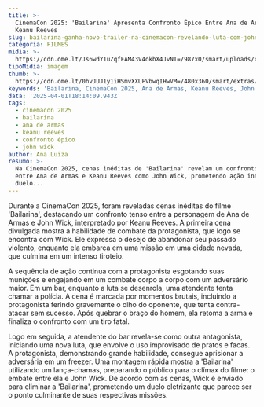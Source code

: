 ```yaml
---
title: >-
  CinemaCon 2025: 'Bailarina' Apresenta Confronto Épico Entre Ana de Armas e
  Keanu Reeves
slug: bailarina-ganha-novo-trailer-na-cinemacon-revelando-luta-com-john-wick
categoria: FILMES
midia: >-
  https://cdn.ome.lt/Js6wdY1uZqfFAM43V4okbX4JvNI=/987x0/smart/uploads/conteudo/fotos/bailarina_LTgC6cu.jpg
tipoMidia: imagem
thumb: >-
  https://cdn.ome.lt/0hvJUJ1y1iHSmvXXUFVbwqIHwVM=/480x360/smart/extras/conteudos/bailarina_AYXkGKj.jpg
keywords: 'Bailarina, CinemaCon 2025, Ana de Armas, Keanu Reeves, John Wick'
data: '2025-04-01T18:14:09.943Z'
tags:
  - cinemacon 2025
  - bailarina
  - ana de armas
  - keanu reeves
  - confronto épico
  - john wick
author: Ana Luiza
resumo: >-
  Na CinemaCon 2025, cenas inéditas de 'Bailarina' revelam um confronto épico
  entre Ana de Armas e Keanu Reeves como John Wick, prometendo ação intensa e
  duelo...
---
```


Durante a CinemaCon 2025, foram reveladas cenas inéditas do filme 'Bailarina', destacando um confronto tenso entre a personagem de Ana de Armas e John Wick, interpretado por Keanu Reeves. A primeira cena divulgada mostra a habilidade de combate da protagonista, que logo se encontra com Wick. Ele expressa o desejo de abandonar seu passado violento, enquanto ela embarca em uma missão em uma cidade nevada, que culmina em um intenso tiroteio.

A sequência de ação continua com a protagonista esgotando suas munições e engajando em um combate corpo a corpo com um adversário maior. Em um bar, enquanto a luta se desenrola, uma atendente tenta chamar a polícia. A cena é marcada por momentos brutais, incluindo a protagonista ferindo gravemente o olho do oponente, que tenta contra-atacar sem sucesso. Após quebrar o braço do homem, ela retoma a arma e finaliza o confronto com um tiro fatal.

Logo em seguida, a atendente do bar revela-se como outra antagonista, iniciando uma nova luta, que envolve o uso improvisado de pratos e facas. A protagonista, demonstrando grande habilidade, consegue aprisionar a adversária em um freezer. Uma montagem rápida mostra a 'Bailarina' utilizando um lança-chamas, preparando o público para o clímax do filme: o embate entre ela e John Wick. De acordo com as cenas, Wick é enviado para eliminar a 'Bailarina', prometendo um duelo eletrizante que parece ser o ponto culminante de suas respectivas missões.
